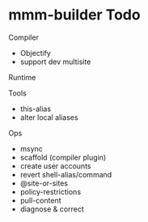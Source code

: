 mmm-builder Todo
=========

Compiler

* Objectify
* support dev multisite

Runtime

Tools

* this-alias
* alter local aliases

Ops

* msync
* scaffold (compiler plugin)
* create user accounts
* revert shell-alias/command
* @site-or-sites
* policy-restrictions
* pull-content
* diagnose & correct
